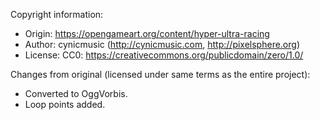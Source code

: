Copyright information:

  - Origin: <https://opengameart.org/content/hyper-ultra-racing>
  - Author: cynicmusic (<http://cynicmusic.com>,
    <http://pixelsphere.org>)
  - License: CC0: <https://creativecommons.org/publicdomain/zero/1.0/>

Changes from original (licensed under same terms as the entire project):

  - Converted to OggVorbis.
  - Loop points added.
